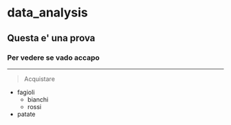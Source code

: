 # data_analysis
## Questa e' una prova  
### Per vedere se vado accapo 
***
>Acquistare  
* fagioli  
  + bianchi  
  + rossi
* patate  
